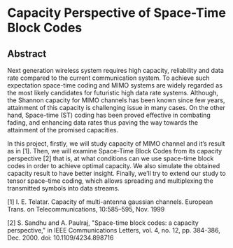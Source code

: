 # Capacity Perspective of Space-Time Block Codes

## Abstract

Next generation wireless system requires high capacity, reliability and data rate compared to 
the current communication system. To achieve such expectation space-time coding and MIMO 
systems are widely regarded as the most likely candidates for futuristic high data rate systems. 
Although, the Shannon capacity for MIMO channels has been known since few years, 
attainment of this capacity is challenging issue in many cases. On the other hand, Space-time 
(ST) coding has been proved effective in combating fading, and enhancing data rates thus 
paving the way towards the attainment of the promised capacities.

In this project, firstly, we will study capacity of MIMO channel and it’s result as in [1]. Then, 
we will examine Space-Time Block Codes from its capacity perspective [2] that is, at what 
conditions can we use space-time block codes in order to achieve optimal capacity. We also 
simulate the obtained capacity result to have better insight. Finally, we’ll try to extend our 
study to tensor space–time coding, which allows spreading and multiplexing the 
transmitted symbols into data streams.

[1] I. E. Telatar. Capacity of multi-antenna gaussian channels. European Trans. on Telecommunications, 
10:585–595, Nov. 1999

[2] S. Sandhu and A. Paulraj, "Space-time block codes: a capacity perspective," in IEEE Communications 
Letters, vol. 4, no. 12, pp. 384-386, Dec. 2000. doi: 10.1109/4234.898716
